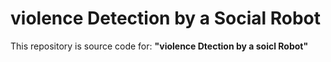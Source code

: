 # violence Detection by a Social Robot

This repository is source code for:
**"violence Dtection by a soicl Robot"**
